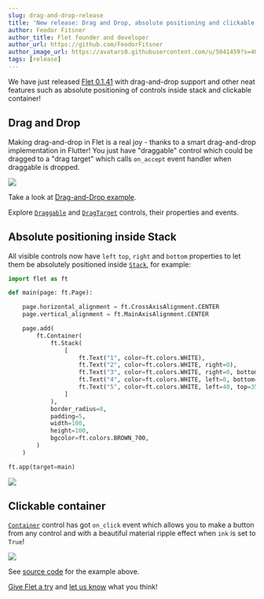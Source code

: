 ```yaml
---
slug: drag-and-drop-release
title: 'New release: Drag and Drop, absolute positioning and clickable container'
author: Feodor Fitsner
author_title: Flet founder and developer
author_url: https://github.com/FeodorFitsner
author_image_url: https://avatars0.githubusercontent.com/u/5041459?s=400&v=4
tags: [release]
---
```


We have just released [Flet 0.1.41](https://pypi.org/project/flet/0.1.41/) with drag-and-drop support and other neat features such as absolute positioning of controls inside stack and clickable container!

## Drag and Drop

Making drag-and-drop in Flet is a real joy - thanks to a smart drag-and-drop implementation in Flutter! You just have "draggable" control which could be dragged to a "drag target" which calls `on_accept` event handler when draggable is dropped.

<img src="/img/docs/controls/drag-and-drop/drag-and-drop-colors.gif" className="screenshot-50" />

Take a look at [Drag-and-Drop example](https://github.com/flet-dev/examples/blob/main/python/controls/drag-and-drop/drag-drop-colors.py).

Explore [`Draggable`](/docs/controls/draggable) and [`DragTarget`](/docs/controls/dragtarget) controls, their properties and events.

## Absolute positioning inside Stack

All visible controls now have `left` `top`, `right` and `bottom` properties to let them be absolutely positioned inside [`Stack`](/docs/controls/stack), for example:

```python {13-17}
import flet as ft

def main(page: ft.Page):

    page.horizontal_alignment = ft.CrossAxisAlignment.CENTER
    page.vertical_alignment = ft.MainAxisAlignment.CENTER

    page.add(
        ft.Container(
            ft.Stack(
                [
                    ft.Text("1", color=ft.colors.WHITE),
                    ft.Text("2", color=ft.colors.WHITE, right=0),
                    ft.Text("3", color=ft.colors.WHITE, right=0, bottom=0),
                    ft.Text("4", color=ft.colors.WHITE, left=0, bottom=0),
                    ft.Text("5", color=ft.colors.WHITE, left=40, top=35),
                ]
            ),
            border_radius=8,
            padding=5,
            width=100,
            height=100,
            bgcolor=ft.colors.BROWN_700,
        )
    )

ft.app(target=main)
```

<img src="/img/blog/drag-and-drop/absolute-positioned-numbers.png" className="screenshot-30" />

## Clickable container

[`Container`](/docs/controls/container) control has got `on_click` event which allows you to make a button from any control and with a beautiful material ripple effect when `ink` is set to `True`!

<img src="/img/docs/controls/container/clickable-container.gif" className="screenshot-70" />

See [source code](https://github.com/flet-dev/examples/blob/main/python/controls/container/clickable-container.py) for the example above.

[Give Flet a try](/docs/guides/python/getting-started) and [let us know](https://discord.gg/dzWXP8SHG8) what you think!

